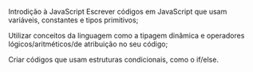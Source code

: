 Introdição à JavaScript
Escrever códigos em JavaScript que usam variáveis, constantes e tipos primitivos;

Utilizar conceitos da linguagem como a tipagem dinâmica e operadores lógicos/aritméticos/de atribuição no seu código;

Criar códigos que usam estruturas condicionais, como o if/else.